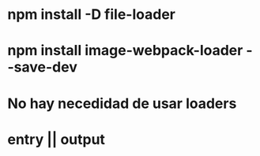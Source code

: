  
 <!-- Trabajar con diferentes archivos en web pack  despues de toda la configuración-->
 

 <!-- Esto permite gestionar  -->
 #  npm install -D file-loader 

 <!-- Obtimizacion de imagenes -->
# npm install image-webpack-loader --save-dev

<!-- Trabajando con JSON en webpack -->
# No hay necedidad de usar loaders

<!-- Configurando las entradas y salidas -->
# entry || output